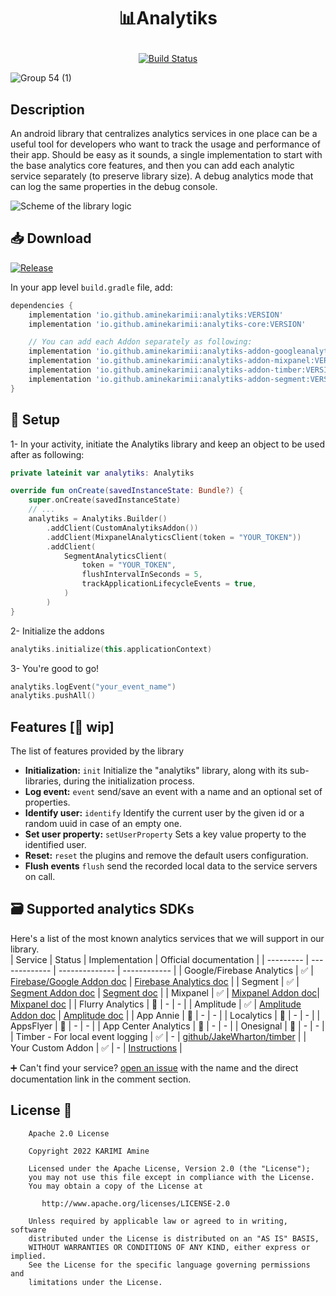 # <p align="center"> 📊Analytiks</p>
<p align="center">
  <a href="https://github.com/aminekarimii/analytiks/actions"><img alt="Build Status" src="https://github.com/aminekarimii/analytiks/workflows/Android%20CI/badge.svg"/></a>
</p>  

![Group 54 (1)](https://user-images.githubusercontent.com/20410115/228402805-3309d17a-0bc5-4404-90f8-20c9b30e33a9.png)

## Description

An android library that centralizes analytics services in one place can be a useful tool for
developers who want to track the usage and performance of their app.
Should be easy as it sounds, a single implementation to start with the base analytics core features,
and then you can add each analytic service separately (to preserve library size).
A debug analytics mode that can log the same properties in the debug console.

![Scheme of the library logic](https://user-images.githubusercontent.com/20410115/225161402-d3a7d24f-da0d-4360-abab-fe86c68f0214.png)

## 📥 Download
[![Release](https://img.shields.io/maven-central/v/io.github.aminekarimii/analytiks)](https://img.shields.io/maven-central/v/io.github.aminekarimii/analytiks)

In your app level ```build.gradle``` file, add:

```gradle
dependencies {
    implementation 'io.github.aminekarimii:analytiks:VERSION'
    implementation 'io.github.aminekarimii:analytiks-core:VERSION'

    // You can add each Addon separately as following:
    implementation 'io.github.aminekarimii:analytiks-addon-googleanalytics:VERSION'
    implementation 'io.github.aminekarimii:analytiks-addon-mixpanel:VERSION'
    implementation 'io.github.aminekarimii:analytiks-addon-timber:VERSION'
    implementation 'io.github.aminekarimii:analytiks-addon-segment:VERSION'
}
```

## 🔌 Setup

1- In your activity, initiate the Analytiks library and keep an object to be used after as
following:

```kotlin
private lateinit var analytiks: Analytiks

override fun onCreate(savedInstanceState: Bundle?) {
    super.onCreate(savedInstanceState)
    // ...
    analytiks = Analytiks.Builder()
        .addClient(CustomAnalytiksAddon())
        .addClient(MixpanelAnalyticsClient(token = "YOUR_TOKEN"))
        .addClient(
            SegmentAnalyticsClient(
                token = "YOUR_TOKEN",
                flushIntervalInSeconds = 5,
                trackApplicationLifecycleEvents = true,
            )
        )
}
```

2- Initialize the addons

```kotlin
analytiks.initialize(this.applicationContext)
```

3- You're good to go!

```kotlin
analytiks.logEvent("your_event_name")
analytiks.pushAll()
```

## Features [🚧 wip]

The list of features provided by the library

- **Initialization:** `init` Initialize the "analytiks" library, along with its sub-libraries,
  during the initialization process.
- **Log event:** `event` send/save an event with a name and an optional set of properties.
- **Identify user:** `identify` Identify the current user by the given id or a random uuid in case
  of an empty one.
- **Set user property:** `setUserProperty` Sets a key value property to the identified user.
- **Reset:** `reset` the plugins and remove the default users configuration.
- **Flush events** `flush` send the recorded local data to the service servers on call.

## 🗃 Supported analytics SDKs
Here's a list of the most known analytics services that we will support in our library.  
| Service   |     Status    | Implementation | Official documentation |
| --------- | ------------- | -------------- | ------------ |
| Google/Firebase Analytics  | ✅  | <a href="./addon/analytiks-googleanalytics/README.md">Firebase/Google Addon doc</a>  | <a href="https://firebase.google.com/docs/analytics/get-started?platform=android">Firebase Analytics doc</a> |
| Segment  | ✅  | <a href="./addon/analytiks-segment/README.md">Segment Addon doc</a> | <a href="https://segment.com/docs/connections/sources/catalog/libraries/mobile/kotlin-android/" >Segment doc</a> |
| Mixpanel  | ✅  | <a href="./addon/analytiks-mixpanel/README.md">Mixpanel Addon doc</a>| <a href="https://developer.mixpanel.com/docs/android">Mixpanel doc</a> |
| Flurry Analytics  | 🚧  | - | - |
| Amplitude  | ✅ | <a href="./addon/analytiks-amplitude/README.md">Amplitude Addon doc</a> | <a href="https://www.docs.developers.amplitude.com/data/sdks/sdk-quickstart/">Amplitude doc</a> |
| App Annie  | 🚧  | - | - |
| Localytics  | 🚧  | - | - |
| AppsFlyer  | 🚧  | - | - |
| App Center Analytics  | 🚧  | - | - |
| Onesignal  | 🚧  | - | - |
| Timber - For local event logging  | ✅  | - | <a href="https://github.com/JakeWharton/timber">github/JakeWharton/timber</a> | 
| Your Custom Addon  | ✅  | - | <a href="./analytiks-core">Instructions</a> |

➕ Can't find your service? [open an issue](https://github.com/aminekarimii/analytiks/issues/new) with the name and the direct documentation link in the comment section.

## License 🔖

```
    Apache 2.0 License

    Copyright 2022 KARIMI Amine

    Licensed under the Apache License, Version 2.0 (the "License");
    you may not use this file except in compliance with the License.
    You may obtain a copy of the License at

       http://www.apache.org/licenses/LICENSE-2.0

    Unless required by applicable law or agreed to in writing, software
    distributed under the License is distributed on an "AS IS" BASIS,
    WITHOUT WARRANTIES OR CONDITIONS OF ANY KIND, either express or implied.
    See the License for the specific language governing permissions and
    limitations under the License.

```
